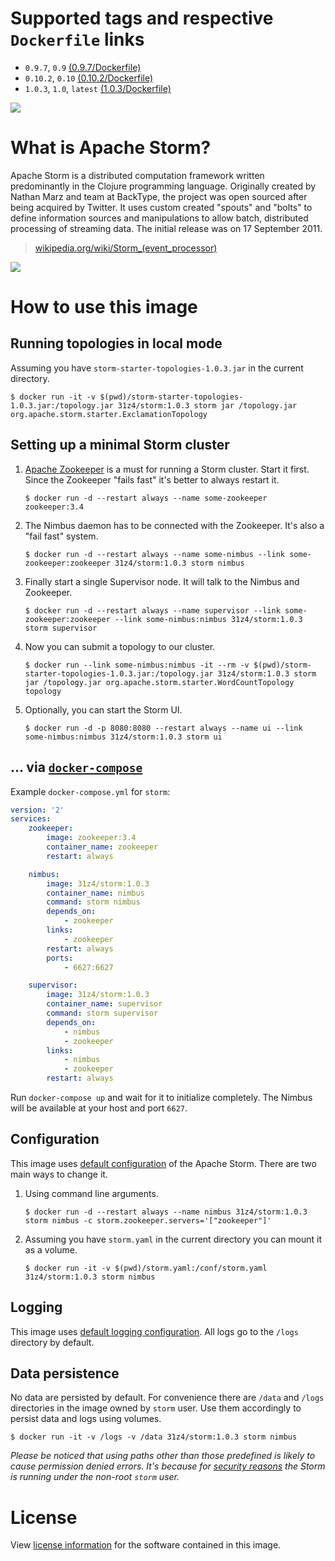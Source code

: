 # Supported tags and respective `Dockerfile` links

* `0.9.7`, `0.9` [(0.9.7/Dockerfile)](https://github.com/31z4/storm-docker/blob/master/0.9.7/Dockerfile)
* `0.10.2`, `0.10` [(0.10.2/Dockerfile)](https://github.com/31z4/storm-docker/blob/master/0.10.2/Dockerfile)
* `1.0.3`, `1.0`, `latest` [(1.0.3/Dockerfile)](https://github.com/31z4/storm-docker/blob/master/1.0.3/Dockerfile)

[![](https://images.microbadger.com/badges/image/31z4/storm.svg)](http://microbadger.com/images/31z4/storm)

# What is Apache Storm?

Apache Storm is a distributed computation framework written predominantly in the Clojure programming language. Originally created by Nathan Marz and team at BackType, the project was open sourced after being acquired by Twitter. It uses custom created "spouts" and "bolts" to define information sources and manipulations to allow batch, distributed processing of streaming data. The initial release was on 17 September 2011.

> [wikipedia.org/wiki/Storm_(event_processor)](https://en.wikipedia.org/wiki/Storm_(event_processor))

![](https://upload.wikimedia.org/wikipedia/commons/7/70/Storm_logo.png)

# How to use this image

## Running topologies in local mode

Assuming you have `storm-starter-topologies-1.0.3.jar` in the current directory.

	$ docker run -it -v $(pwd)/storm-starter-topologies-1.0.3.jar:/topology.jar 31z4/storm:1.0.3 storm jar /topology.jar org.apache.storm.starter.ExclamationTopology

## Setting up a minimal Storm cluster

1.	[Apache Zookeeper](https://zookeeper.apache.org/) is a must for running a Storm cluster. Start it first. Since the Zookeeper "fails fast" it's better to always restart it.

		$ docker run -d --restart always --name some-zookeeper zookeeper:3.4

2.	The Nimbus daemon has to be connected with the Zookeeper. It's also a "fail fast" system.

		$ docker run -d --restart always --name some-nimbus --link some-zookeeper:zookeeper 31z4/storm:1.0.3 storm nimbus

3.	Finally start a single Supervisor node. It will talk to the Nimbus and Zookeeper.

		$ docker run -d --restart always --name supervisor --link some-zookeeper:zookeeper --link some-nimbus:nimbus 31z4/storm:1.0.3 storm supervisor

4.	Now you can submit a topology to our cluster.

		$ docker run --link some-nimbus:nimbus -it --rm -v $(pwd)/storm-starter-topologies-1.0.3.jar:/topology.jar 31z4/storm:1.0.3 storm jar /topology.jar org.apache.storm.starter.WordCountTopology topology

5.	Optionally, you can start the Storm UI.

		$ docker run -d -p 8080:8080 --restart always --name ui --link some-nimbus:nimbus 31z4/storm:1.0.3 storm ui

## ... via [`docker-compose`](https://github.com/docker/compose)

Example `docker-compose.yml` for `storm`:

```yaml
version: '2'
services:
    zookeeper:
        image: zookeeper:3.4
        container_name: zookeeper
        restart: always

    nimbus:
        image: 31z4/storm:1.0.3
        container_name: nimbus
        command: storm nimbus
        depends_on:
            - zookeeper
        links:
            - zookeeper
        restart: always
        ports:
            - 6627:6627

    supervisor:
        image: 31z4/storm:1.0.3
        container_name: supervisor
        command: storm supervisor
        depends_on:
            - nimbus
            - zookeeper
        links:
            - nimbus
            - zookeeper
        restart: always
```

Run `docker-compose up` and wait for it to initialize completely. The Nimbus will be available at your host and port `6627`.

## Configuration

This image uses [default configuration](https://github.com/apache/storm/blob/v1.0.3/conf/defaults.yaml) of the Apache Storm. There are two main ways to change it.

1.	Using command line arguments.

		$ docker run -d --restart always --name nimbus 31z4/storm:1.0.3 storm nimbus -c storm.zookeeper.servers='["zookeeper"]'

2.	Assuming you have `storm.yaml` in the current directory you can mount it as a volume.

		$ docker run -it -v $(pwd)/storm.yaml:/conf/storm.yaml 31z4/storm:1.0.3 storm nimbus

## Logging

This image uses [default logging configuration](https://github.com/apache/storm/tree/v1.0.3/log4j2). All logs go to the `/logs` directory by default.

## Data persistence

No data are persisted by default. For convenience there are `/data` and `/logs` directories in the image owned by `storm` user. Use them accordingly to persist data and logs using volumes.

	$ docker run -it -v /logs -v /data 31z4/storm:1.0.3 storm nimbus

*Please be noticed that using paths other than those predefined is likely to cause permission denied errors. It's because for [security reasons](https://docs.docker.com/engine/userguide/eng-image/dockerfile_best-practices/#user) the Storm is running under the non-root `storm` user.*

# License

View [license information](http://storm.apache.org/about/free-and-open-source.html) for the software contained in this image.
